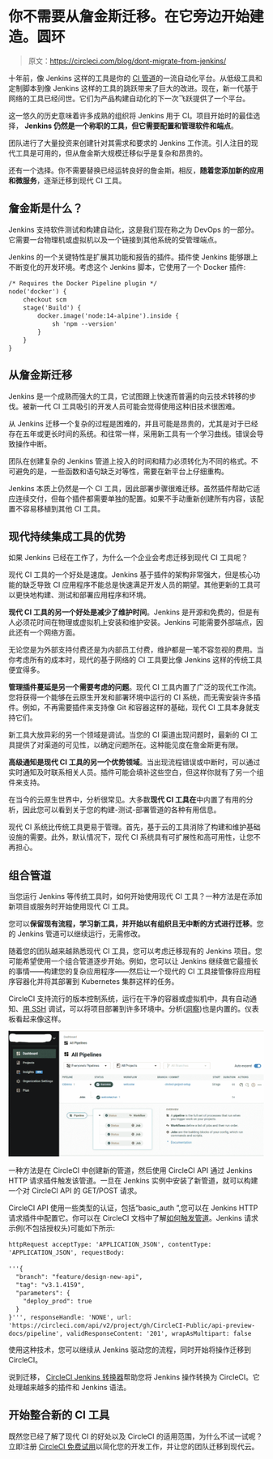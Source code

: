 # 你不需要从詹金斯迁移。在它旁边开始建造。圆环

> 原文：<https://circleci.com/blog/dont-migrate-from-jenkins/>

十年前，像 Jenkins 这样的工具是你的 [CI 管道](https://circleci.com/blog/what-is-a-ci-cd-pipeline/)的一流自动化平台。从低级工具和定制脚本到像 Jenkins 这样的工具的跳跃带来了巨大的改进。现在，新一代基于网络的工具已经问世。它们为产品构建自动化的下一次飞跃提供了一个平台。

这一悠久的历史意味着许多成熟的组织将 Jenkins 用于 CI。项目开始时的最佳选择， **Jenkins 仍然是一个称职的工具，但它需要配置和管理软件和端点**。

团队进行了大量投资来创建针对其需求和要求的 Jenkins 工作流。引人注目的现代工具是可用的，但从詹金斯大规模迁移似乎是复杂和昂贵的。

还有一个选择。你不需要替换已经运转良好的詹金斯。相反，**随着您添加新的应用和微服务**，逐渐迁移到现代 CI 工具。

## 詹金斯是什么？

Jenkins 支持软件测试和构建自动化，这是我们现在称之为 DevOps 的一部分。它需要一台物理机或虚拟机以及一个链接到其他系统的受管理端点。

Jenkins 的一个关键特性是扩展其功能和报告的插件。插件使 Jenkins 能够跟上不断变化的开发环境。考虑这个 Jenkins 脚本，它使用了一个 Docker 插件:

```
/* Requires the Docker Pipeline plugin */
node('docker') {
    checkout scm
    stage('Build') {
        docker.image('node:14-alpine').inside {
            sh 'npm --version'
        }
    }
} 
```

## 从詹金斯迁移

Jenkins 是一个成熟而强大的工具，它试图跟上快速而普遍的向云技术转移的步伐。被新一代 CI 工具吸引的开发人员可能会觉得使用这种旧技术很困难。

从 Jenkins 迁移一个复杂的过程是困难的，并且可能是昂贵的，尤其是对于已经存在五年或更长时间的系统。和往常一样，采用新工具有一个学习曲线。错误会导致操作中断。

团队在创建复杂的 Jenkins 管道上投入的时间和精力必须转化为不同的格式。不可避免的是，一些函数和语句缺乏对等性，需要在新平台上仔细重构。

Jenkins 本质上仍然是一个 CI 工具，因此部署步骤很难迁移。虽然插件帮助它适应连续交付，但每个插件都需要单独的配置。如果不手动重新创建所有内容，该配置不容易移植到其他 CI 工具。

## 现代持续集成工具的优势

如果 Jenkins 已经在工作了，为什么一个企业会考虑迁移到现代 CI 工具呢？

现代 CI 工具的一个好处是速度。Jenkins 基于插件的架构非常强大，但是核心功能的缺乏导致 CI 应用程序不能总是快速满足开发人员的期望。其他更新的工具可以更快地构建、测试和部署应用程序和环境。

**现代 CI 工具的另一个好处是减少了维护时间**。Jenkins 是开源和免费的，但是有人必须花时间在物理或虚拟机上安装和维护安装。Jenkins 可能需要外部端点，因此还有一个网络方面。

无论您是为外部支持付费还是为内部员工付费，维护都是一笔不容忽视的费用。当你考虑所有的成本时，现代的基于网络的 CI 工具要比像 Jenkins 这样的传统工具便宜得多。

**管理插件蔓延是另一个需要考虑的问题**。现代 CI 工具内置了广泛的现代工作流。您将获得一个能够在云原生开发和部署环境中运行的 CI 系统，而无需安装许多插件。例如，不再需要插件来支持像 Git 和容器这样的基础，现代 CI 工具本身就支持它们。

新工具大放异彩的另一个领域是调试。当您的 CI 渠道出现问题时，最新的 CI 工具提供了对渠道的可见性，以确定问题所在。这种能见度在詹金斯更有限。

**高级通知是现代 CI 工具的另一个优势领域**。当出现流程错误或中断时，可以通过实时通知及时联系相关人员。插件可能会填补这些空白，但这样你就有了另一个组件来支持。

在当今的云原生世界中，分析很常见。大多数**现代 CI 工具在**中内置了有用的分析，因此您可以看到关于您的构建-测试-部署管道的各种有用信息。

现代 CI 系统比传统工具更易于管理。首先，基于云的工具消除了构建和维护基础设施的需要。此外，默认情况下，现代 CI 系统具有可扩展性和高可用性，让您不再担心。

## 组合管道

当您运行 Jenkins 等传统工具时，如何开始使用现代 CI 工具？一种方法是在添加新项目或服务时开始使用现代 CI 工具。

您可以**保留现有流程，学习新工具，并开始以有组织且无中断的方式进行迁移**。您的 Jenkins 管道可以继续运行，无需修改。

随着您的团队越来越熟悉现代 CI 工具，您可以考虑迁移现有的 Jenkins 项目。您可能希望使用一个组合管道逐步开始。例如，您可以让 Jenkins 继续做它最擅长的事情——构建您的复杂应用程序——然后让一个现代的 CI 工具接管像将应用程序容器化并将其部署到 Kubernetes 集群这样的任务。

CircleCI 支持流行的版本控制系统，运行在干净的容器或虚拟机中，具有自动通知、[用 SSH](https://circleci.com/blog/debugging-ci-cd-pipelines-with-ssh-access/) 调试，可以将项目部署到许多环境中。分析([洞察](https://circleci.com/blog/monitor-and-optimize-your-ci-cd-pipeline-with-insights-from-circleci/))也是内置的。仪表板看起来像这样。

![CircleCI dashboard](img/bad957fa58be132924083cdbe7c94ce9.png)

一种方法是在 CircleCI 中创建新的管道，然后使用 CircleCI API 通过 Jenkins HTTP 请求插件触发该管道。一旦在 Jenkins 实例中安装了新管道，就可以构建一个对 CircleCI API 的 GET/POST 请求。

CircleCI API 使用一些类型的认证，包括“basic_auth ”,您可以在 Jenkins HTTP 请求插件中配置它。你可以在 CircleCI 文档中了解[如何触发管道](https://circleci.com/docs/api/v2/#operation/triggerPipeline)。Jenkins 请求示例(不包括授权头)可能如下所示:

```
httpRequest acceptType: 'APPLICATION_JSON', contentType: 'APPLICATION_JSON', requestBody: 

'''{
  "branch": "feature/design-new-api",
  "tag": "v3.1.4159",
  "parameters": {
    "deploy_prod": true
  }
}''', responseHandle: 'NONE', url: 'https://circleci.com/api/v2/project/gh/CircleCI-Public/api-preview-docs/pipeline', validResponseContent: '201', wrapAsMultipart: false 
```

使用这种技术，您可以继续从 Jenkins 驱动您的流程，同时开始将操作迁移到 CircleCI。

说到迁移， [CircleCI Jenkins 转换器](https://circleci.com/docs/jenkins-converter/)帮助您将 Jenkins 操作转换为 CircleCI。它处理越来越多的插件和 Jenkins 语法。

## 开始整合新的 CI 工具

既然您已经了解了现代 CI 的好处以及 CircleCI 的适用范围，为什么不试一试呢？立即注册 [CircleCI 免费试用](https://circleci.com/signup/)以简化您的开发工作，并让您的团队迁移到现代云。